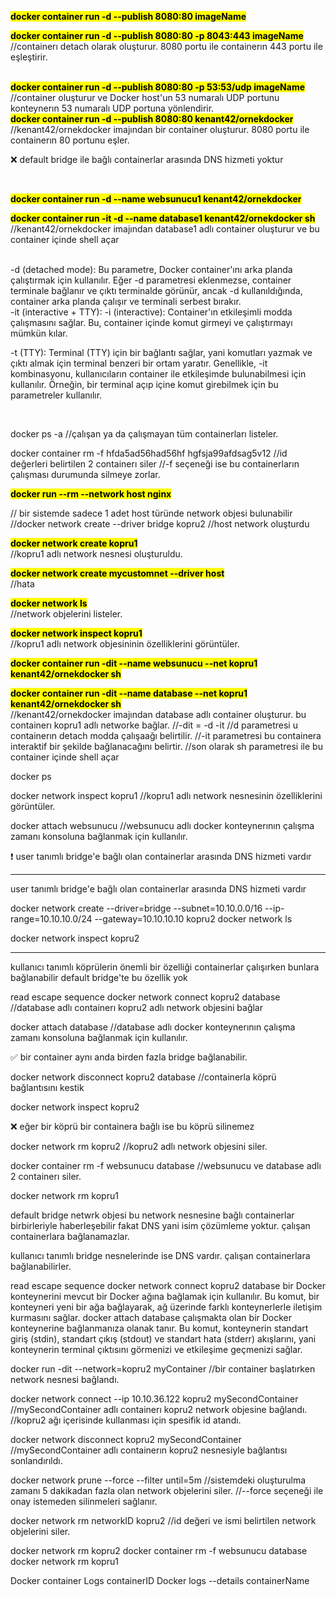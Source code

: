 <b><mark>docker container run -d --publish 8080:80 imageName</b></mark>
<br>

<b><mark>docker container run -d --publish 8080:80 -p 8043:443 imageName</mark></b>
<br>
//containerı detach olarak oluşturur. 8080 portu ile containerın 443 portu ile eşleştirir. 

<br>
<b><mark>docker container run -d --publish 8080:80 -p 53:53/udp imageName</mark></b>
<br>
//container oluşturur ve Docker host'un 53 numaralı UDP portunu konteynerın 53 numaralı UDP portuna yönlendirir.

<br>
<b><mark>docker container run -d --publish 8080:80 kenant42/ornekdocker</mark></b>
<br>
//kenant42/ornekdocker imajından bir container oluşturur. 8080 portu ile containerın 80 portunu eşler.

<br>

:x: default bridge ile bağlı containerlar arasında DNS hizmeti yoktur

<br>

<b><mark> docker container run -d --name websunucu1 kenant42/ornekdocker</mark></b>
<br>

<b><mark>docker container run -it -d --name database1 kenant42/ornekdocker sh</mark></b>
<br>
//kenant42/ornekdocker imajından database1 adlı container oluşturur ve bu container içinde shell açar

<br>
-d (detached mode):
Bu parametre, Docker container'ını arka planda çalıştırmak için kullanılır. Eğer -d parametresi eklenmezse, container terminale bağlanır ve çıktı terminalde görünür, ancak -d kullanıldığında, container arka planda çalışır ve terminali serbest bırakır.


<br>
-it (interactive + TTY):
-i (interactive): Container'ın etkileşimli modda çalışmasını sağlar. Bu, container içinde komut girmeyi ve çalıştırmayı mümkün kılar.

-t (TTY): Terminal (TTY) için bir bağlantı sağlar, yani komutları yazmak ve çıktı almak için terminal benzeri bir ortam yaratır.
Genellikle, -it kombinasyonu, kullanıcıların container ile etkileşimde bulunabilmesi için kullanılır. Örneğin, bir terminal açıp içine komut girebilmek için bu parametreler kullanılır.

<br>


docker ps -a
//çalışan ya da çalışmayan tüm containerları listeler.

docker container rm -f hfda5ad56had56hf hgfsja99afdsag5v12
//id değerleri belirtilen 2 containerı siler
//-f seçeneği ise bu containerların çalışması durumunda silmeye zorlar.

<b><mark>docker run --rm --network host nginx</mark></b>
<br>


// bir sistemde sadece 1 adet host türünde network objesi bulunabilir
//docker network create --driver bridge kopru2
//host network oluşturdu

<b><mark>docker network create kopru1</mark></b>
<br>
//kopru1 adlı network nesnesi oluşturuldu.

<b><mark>docker network create mycustomnet --driver host</mark></b>
<br>
//hata

<b><mark>docker network ls</mark></b>
<br>
//network objelerini listeler.

<b><mark>docker network inspect kopru1</mark></b>
<br>
//kopru1 adlı network objesininin özelliklerini görüntüler.



<b><mark>docker container run -dit --name websunucu --net kopru1 kenant42/ornekdocker sh</mark></b>
<br>

<b><mark>docker container run -dit --name database --net kopru1 kenant42/ornekdocker sh</mark></b>
<br>
//kenant42/ornekdocker imajından database adlı container oluşturur. bu containerı kopru1 adlı networke bağlar.
//-dit = -d -it
//d parametresi u containerın detach modda çalışaağı belirtilir.
//-it parametresi bu containera interaktif bir şekilde bağlanacağını belirtir.
//son olarak sh parametresi ile bu container içinde shell açar

docker ps

docker network inspect kopru1
//kopru1 adlı network nesnesinin özelliklerini görüntüler.

docker attach websunucu
//websunucu adlı docker konteynerının çalışma zamanı konsoluna bağlanmak için kullanılır.


:heavy_exclamation_mark: user tanımlı bridge'e bağlı olan containerlar arasında DNS hizmeti vardır

---------------------------------------------------------------------------------------------------------------------------------------


user tanımlı bridge'e bağlı olan containerlar arasında 
DNS hizmeti vardır


docker network create --driver=bridge --subnet=10.10.0.0/16 --ip-range=10.10.10.0/24 --gateway=10.10.10.10 kopru2
docker network ls

docker network inspect kopru2

---------------------------------------------------------------------------------------------------------------------------------------

kullanıcı tanımlı köprülerin önemli bir özelliği
containerlar çalışırken bunlara bağlanabilir
default bridge'te bu özellik yok

read escape sequence
docker network connect kopru2 database
//database adlı containerı kopru2 adlı network objesini bağlar

docker attach database
//database adlı docker konteynerının çalışma zamanı konsoluna bağlanmak için kullanılır.


✅ bir container aynı anda birden fazla bridge bağlanabilir.

docker network disconnect kopru2 database
//containerla köprü bağlantısını kestik

docker network inspect kopru2



:x: eğer bir köprü bir containera bağlı ise bu köprü silinemez


docker network rm kopru2
//kopru2 adlı network objesini siler.

docker container rm -f websunucu database
//websunucu ve database adlı 2 containerı siler.

docker network rm kopru1




default bridge netwrk objesi
bu network nesnesine bağlı containerlar birbirleriyle haberleşebilir
fakat DNS yani isim çözümleme yoktur.
çalışan containerlara bağlanamazlar.

kullanıcı tanımlı bridge nesnelerinde ise
DNS vardır. çalışan containerlara bağlanabilirler.

read escape sequence
docker network connect kopru2 database
bir Docker konteynerini mevcut bir Docker ağına bağlamak için kullanılır. 
Bu komut, bir konteyneri yeni bir ağa bağlayarak, 
ağ üzerinde farklı konteynerlerle iletişim kurmasını sağlar.
docker attach database
çalışmakta olan bir Docker konteynerine bağlanmanıza olanak tanır. 
Bu komut, konteynerin standart giriş (stdin), 
standart çıkış (stdout) ve standart hata (stderr) akışlarını, 
yani konteynerin terminal çıktısını görmenizi ve etkileşime geçmenizi 
sağlar.



docker run -dit --network=kopru2 myContainer
//bir container başlatırken network nesnesi bağlandı.


docker network connect --ip 10.10.36.122 kopru2 mySecondContainer
//mySecondContainer adlı containerı kopru2 network objesine bağlandı.
//kopru2 ağı içerisinde kullanması için spesifik id atandı.

docker network disconnect kopru2 mySecondContainer
//mySecondContainer adlı containerın kopru2 nesnesiyle bağlantısı sonlandırıldı.

docker network prune --force --filter until=5m
//sistemdeki oluşturulma zamanı 5 dakikadan fazla olan network objelerini siler.
//--force seçeneği ile onay istemeden silinmeleri sağlanır.


docker network rm networkID kopru2
//id değeri ve ismi belirtilen network objelerini siler.

docker network rm kopru2
docker container rm -f websunucu database
docker network rm kopru1


Docker container Logs containerID
Docker logs --details containerName









































